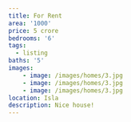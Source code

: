 ```yaml
---
title: For Rent
area: '1000'
price: 5 crore
bedrooms: '6'
tags:
  - listing
baths: '5'
images: 
    - image: /images/homes/3.jpg
    - image: /images/homes/3.jpg
    - image: /images/homes/3.jpg
location: Isla
description: Nice house!
---
```


